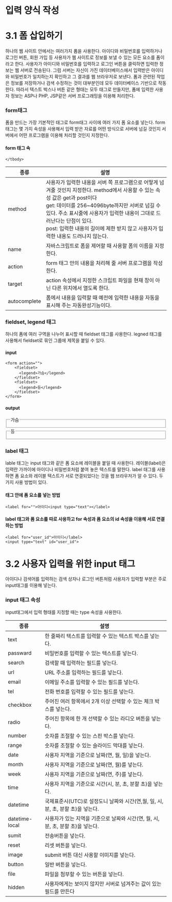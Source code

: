 # 입력 양식 작성

# 3.1 폼 삽입하기
하나의 웹 사이트 안에서는 여러가지 폼을 사용한다. 아이디와 비밀번호를 입력하거나 로그인 버튼, 회원 가입 등 사용자가 웹 사이트로 정보를 보낼 수 있는 모든 요소를 폼이라고 한다. 사용자가 아이디와 비밀번호를 입력하고 로그인 버튼을 클릭하면 입력한 정보는 웹 서버로 전송된다. 그럼 서버는 자신이 가진 데이터베이스에서 입력받은 아이디와 비밀번호가 일치하는지 확인하고 그 결과를 웹 브라우저로 보낸다. 폼과 관련된 작업은 정보를 저장하거나 검색 수정하는 것이 대부분인데 모두 데이터베이스 기반으로 작동한다. 따라서 텍스트 박스나 버튼 같은 형태는 모두 태그로 만들지만, 폼에 입력한 사용자 정보는 ASP나 PHP, JSP같은 서버 프로그래밍을 이용해 처리한다.

### form태그
폼을 만드는 가장 기본적인 태그로 form태그 사이에 여러 가지 폼 요소를 넣는다. form 태그는 몇 가지 속성을 사용해서 입력 받은 자료를 어떤 방식으로 서버에 넘길 것인지 서버에서 어떤 프로그램을 이용해 처리할 것인지 지정한다. 
#### form 태그 속
  <table>
    <thead>
      <tr>
        <th>종류</th>
        <th>설명</th>
      </tr>
    </thead>
    <tbody>
      <tr>
        <td>method</td>
        <td>사용자가 입력한 내용을 서버 쪽 프로그램으로 어떻게 넘겨줄 것인지 지정한다. method에서 사용할 수 있는 속성 값은 get과 post이다 <br> get: 데이터를 256~4096byte까지만 서버로 넘길 수 있다. 주소 표시줄에 사용자가 입력한 내용이 그대로 드러난다는 단점이 있다. <br> post: 입력한 내용의 길이에 제한 받지 않고 사용자가 입력한 내용도 드러나지 않는다.</td>
      </tr>
      <tr>
        <td>name</td>
        <td>자바스크립트로 폼을 제어할 때 사용할 폼의 이름을 지정한다.</td>
      </tr>
      <tr>
        <td>action</td>
        <td>form 태그 안의 내용을 처리해 줄 서버 프로그램을 작성한다.</td>
      </tr>
      <tr>
        <td>target</td>
        <td>action 속성에서 지정한 스크립트  파일을 현재 창이 아닌 다른 위치에서 열도록 한다.</td>
      </tr> 
      <tr>
        <td>autocomplete</td>
        <td>폼에서 내용을 입력할 때 예전에 입력한 내용을 자동을 표시해 주는 자동완성기능이다.</td>
      </tr>
      
      
    </tbody>
  </table>

### fieldset, legend 태그
하나의 폼에 여러 구역을 나누어 표시할 때 fieldset 태그를 사용한다. legned 태그를 사용해서 fieldset로 묶인 그룹에 제목을 붙일 수 있다.

#### input
```
<form action="">
    <fieldset>
      <legend>가슴</legend>
    </fieldset>
    <fieldset>
      <legend>등</legend>
    </fieldset>
</form>
```

#### output

<form action="">
    <fieldset>
      <legend>가슴</legend>
    </fieldset>
    <fieldset>
      <legend>등</legend>
    </fieldset>
</form>

### label 태그
lable 태그는 input 태그와 같은 폼 요소에 레이블을 붙일 때 사용한다. 레이블(label)은 입력란 가까이에 아이디나 비밀번호처럼 붙여 놓은 텍스트를 말한다. label 태그를 사용하면 폼 요소와 레이블 텍스트가 서로 연결되었다는 것을 웹 브라우저가 알 수 있다. 두 가지 사용 방법이 있다.

#### 태그 안에 폼 요소를 넣는 방법
```
<label for="">아이디<input type="text"></label>
```
#### label 태그와 폼 요소를 따로 사용하고 for 속성과 폼 요소의 id 속성을 이용해 서로 연결하는 방법
```
<label for="user_id">아이디</label>
<input type="text" id="user_id">
```
# 3.2 사용자 입력을 위한 input 태그
아이디나 검색어를 입력하는 검색 상자나 로그인 버튼처럼 사용자가 입력할 부분은 주로 input태그를 이용해 넣는다.
### input 태그 속성 
input태그에서 입력 형태를 지정할 때는 type 속성을 사용한다. 

<table>
  <thead>
    <tr>
      <th>종류</th>
      <th>설명</th>
    </tr>
  </thead>
  <tbody>
    <tr>
      <td>text</td>
      <td>한 줄짜리 텍스트를 입력할 수 있는 텍스트 박스를 넣는다. </td>
    </tr>
    <tr>
      <td>passward</td>
      <td>비밀번호를 입력할 수 있는 텍스트를 넣는다.</td>
    </tr>
    <tr>
      <td>search</td>
      <td>검색할 때 입력하는 필드를 넣는다.</td>
    </tr>
    <tr>
      <td>url</td>
      <td>URL 주소를 입력하는 필드를 넣는다.</td>
    </tr>
    <tr>
      <td>email</td>
      <td>이메일 주소를 입력할 수 있는 필드를 넣는다.</td>
    </tr>
    <tr>
      <td>tel</td>
      <td>전화 번호를 입력할 수 있는 필드를 넣는다.</td>
    </tr>
    <tr>
      <td>checkbox</td>
      <td>주어진 여러 항목에서 2개 이상 선택할 수 있는 체크 박스를 넣는다.</td>
    </tr>
    <tr>
      <td>radio</td>
      <td>주어진 항목에 한 개 선택할 수 있는 라디오 버튼을 넣는다.</td>
    </tr>
    <tr>
      <td>number</td>
      <td>숫자를 조절할 수 있는 스핀 박스를 넣는다.</td>
    </tr>
    <tr>
      <td>range</td>
      <td>숫자를 조절할 수 있는 슬라이드 막대를 넣는다.</td>
    </tr>
    <tr>
      <td>date</td>
      <td>사용자 지역을 기준으로 날짜(연, 월, 일)을 넣는다.</td>
    </tr>
    <tr>
      <td>month</td>
      <td>사용자 지역을 기준으로 날짜(연, 월)를 넣는다.</td>
    </tr>
    <tr>
      <td>week</td>
      <td>사용자 지역을 기준으로 날짜(연, 주)를 넣는다.</td>
    </tr>
    <tr>
      <td>time</td>
      <td>사용자 지역을 기준으로 시간(시, 분, 초, 분할 초)을 넣는다.</td>
    </tr>
    <tr>
      <td>datetime</td>
      <td>국제표준시(UTC)로 설정도니 날짜와 시간(연,월, 일, 시, 분, 초, 분할 초)을 넣는다.</td>
    </tr>
    <tr>
      <td>datetime-local</td>
      <td>사용자가 있는 지역을 기준으로 날짜와 시간(연, 월, 시, 분, 초, 분할 초)을 넣는다.</td>
    </tr>
    <tr>
      <td>sumit</td>
      <td>전송버튼을 넣는다.</td>
    </tr>
    <tr>
      <td>reset</td>
      <td>리셋 버튼을 넣는다.</td>
    </tr>
    <tr>
      <td>image</td>
      <td>submit 버튼 대신 사용할 이미지를 넣는다.</td>
    </tr>
    <tr>
      <td>button</td>
      <td>일반 버튼을 넣는다.</td>
    </tr>
    <tr>
      <td>file</td>
      <td>파일을 첨부할 수 있는 버튼을 넣는다.</td>
    </tr>
    <tr>
      <td>hidden</td>
      <td>사용자에게는 보이지 않지만 서버로 넘겨주는 값이 있는 필드를 만든다<div class=""></div></td>
    </tr>
  </tbody>
</table>


